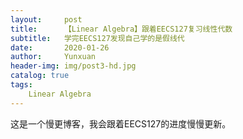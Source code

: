 ```yaml
---
layout:     post
title:      【Linear Algebra】跟着EECS127复习线性代数
subtitle:   学完EECS127发现自己学的是假线代
date:       2020-01-26
author:     Yunxuan
header-img: img/post3-hd.jpg
catalog: true
tags: 
    Linear Algebra
---
```


这是一个慢更博客，我会跟着EECS127的进度慢慢更新。
